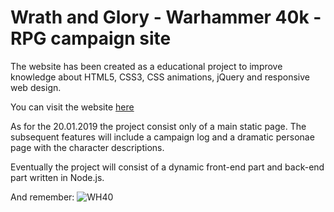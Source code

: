 # Wrath and Glory - Warhammer 40k - RPG campaign site 

The website has been created as a educational project to improve knowledge about HTML5, CSS3, CSS animations, jQuery and responsive web design.

You can visit the website [here](http://jagoda.in/wrathandglory)

As for the 20.01.2019 the project consist only of a main static page. 
The subsequent features will include a campaign log and a dramatic personae page with the character descriptions.

Eventually the project will consist of a dynamic front-end part and back-end part written in Node.js.

And remember:
![WH40](http://i68.tinypic.com/yci05.png)
